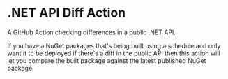 # .NET API Diff Action
A GitHub Action checking differences in a public .NET API.

If you have a NuGet packages that's being built using a schedule and only want it to be deployed if there's a diff in the public API then this action will let you compare the built package against the latest published NuGet package.
